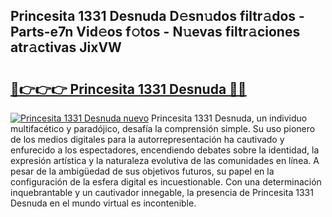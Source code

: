 ## Princesita 1331 Desnuda D𝚎sn𝚞dos filtr𝚊dos - Parts-e7n Vid𝚎os f𝚘tos - N𝚞evas filtr𝚊ciones atr𝚊ctivas JixVW

# <h2><a href="http://mb1b9l.tromn.icu/?c=Princesita+1331+Desnuda">🔗👉👉👉 Princesita 1331 Desnuda 🔗🔗</a></h2>

[![Princesita 1331 Desnuda nuevo](https://i.imgur.com/pEAQMta.gif)](http://mb1b9l.tromn.icu/?c=Princesita+1331+Desnuda)
Princesita 1331 Desnuda, un individuo multifacético y paradójico, desafía la comprensión simple. Su uso pionero de los medios digitales para la autorrepresentación ha cautivado y enfurecido a los espectadores, encendiendo debates sobre la identidad, la expresión artística y la naturaleza evolutiva de las comunidades en línea. A pesar de la ambigüedad de sus objetivos futuros, su papel en la configuración de la esfera digital es incuestionable. Con una determinación inquebrantable y un cautivador innegable, la presencia de Princesita 1331 Desnuda en el mundo virtual es incontenible.
